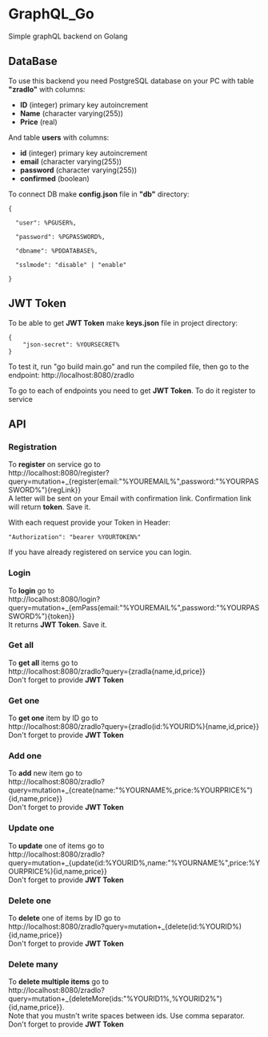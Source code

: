 # GraphQL_Go
Simple graphQL backend on Golang

## DataBase
To use this backend you need PostgreSQL database on your PC with table **"zradlo"** with columns:
* **ID** (integer) primary key autoincrement
* **Name** (character varying(255))
* **Price** (real)

And table **users** with columns:
* **id** (integer) primary key autoincrement
* **email** (character varying(255))
* **password** (character varying(255))
* **confirmed** (boolean)

To connect DB make **config.json** file in **"db"** directory:

    {

      "user": %PGUSER%,
  
      "password": %PGPASSWORD%,
  
      "dbname": %PDDATABASE%,
  
      "sslmode": "disable" | "enable"

    }

## JWT Token
To be able to get **JWT Token** make **keys.json** file in project directory:

    {
        "json-secret": %YOURSECRET%
    }

To test it, run "go build main.go" and run the compiled file, then go to the endpoint: http://localhost:8080/zradlo

To go to each of endpoints you need to get **JWT Token**. To do it register to service

## API
### Registration
To **register** on service go to <br> http://localhost:8080/register?query=mutation+_{register(email:"%YOUREMAIL%",password:"%YOURPASSWORD%"){regLink}} <br>
A letter will be sent on your Email with confirmation link. Confirmation link will return **token**. Save it.

With each request provide your Token in Header:
    
    "Authorization": "bearer %YOURTOKEN%"
    
If you have already registered on service you can login.

### Login
To **login** go to <br> http://localhost:8080/login?query=mutation+_{emPass(email:"%YOUREMAIL%",password:"%YOURPASSWORD%"){token}} <br>
It returns **JWT Token**. Save it.

### Get all
To **get all** items go to <br> http://localhost:8080/zradlo?query={zradla{name,id,price}} <br>
Don't forget to provide **JWT Token**

### Get one
To **get one** item by ID go to <br> http://localhost:8080/zradlo?query={zradlo(id:%YOURID%){name,id,price}} <br>
Don't forget to provide **JWT Token**

### Add one
To **add** new item go to <br> http://localhost:8080/zradlo?query=mutation+_{create(name:"%YOURNAME%,price:%YOURPRICE%"){id,name,price}}
<br>
Don't forget to provide **JWT Token**

### Update one
To **update** one of items go to <br> http://localhost:8080/zradlo?query=mutation+_{update(id:%YOURID%,name:"%YOURNAME%",price:%YOURPRICE%){id,name,price}} <br>
Don't forget to provide **JWT Token**

### Delete one
To **delete** one of items by ID go to <br> http://localhost:8080/zradlo?query=mutation+_{delete(id:%YOURID%){id,name,price}} <br>
Don't forget to provide **JWT Token**

### Delete many
To **delete multiple items** go to <br> http://localhost:8080/zradlo?query=mutation+_{deleteMore(ids:"%YOURID1%,%YOURID2%"){id,name,price}}. <br> Note that you mustn't write spaces between ids. Use comma separator.
Don't forget to provide **JWT Token**

